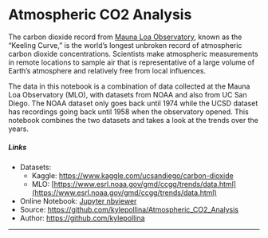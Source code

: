 # Atmospheric CO2 Analysis
The carbon dioxide record from [Mauna Loa Observatory](https://en.wikipedia.org/wiki/Mauna_Loa_Observatory), known as the “Keeling Curve,” is the world’s longest unbroken record of atmospheric carbon dioxide concentrations. Scientists make atmospheric measurements in remote locations to sample air that is representative of a large volume of Earth’s atmosphere and relatively free from local influences.

The data in this notebook is a combination of data collected at the Mauna Loa Observatory (MLO), with datasets from NOAA and also from UC San Diego. The NOAA dataset only goes back until 1974 while the UCSD dataset has recordings going back until 1958 when the observatory opened. This notebook combines the two datasets and takes a look at the trends over the years.

##### Links
- Datasets: 
    - Kaggle: https://www.kaggle.com/ucsandiego/carbon-dioxide
    - MLO: [https://www.esrl.noaa.gov/gmd/ccgg/trends/data.html](https://www.esrl.noaa.gov/gmd/ccgg/trends/data.html)
- Online Notebook: [Jupyter nbviewer](https://nbviewer.jupyter.org/github/kylepollina/Atmospheric_CO2_Analysis/blob/master/Atmospheric%20Carbon%20Dioxide%20Analysis.ipynb)
- Source: https://github.com/kylepollina/Atmospheric_CO2_Analysis
- Author: https://github.com/kylepollina

-------
